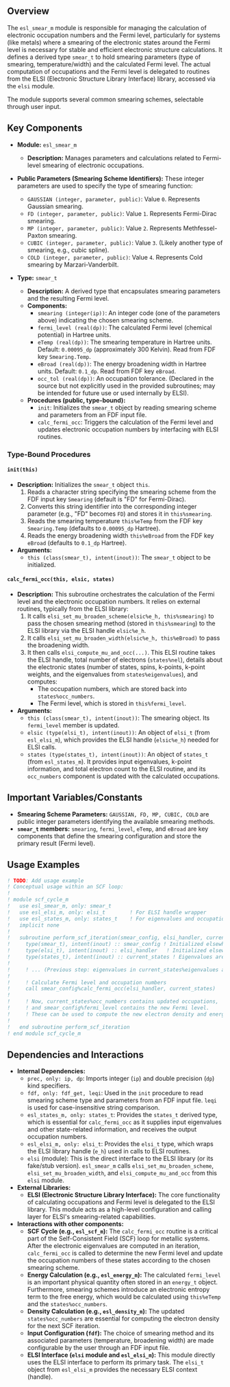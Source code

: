 ## Overview

The `esl_smear_m` module is responsible for managing the calculation of electronic occupation numbers and the Fermi level, particularly for systems (like metals) where a smearing of the electronic states around the Fermi level is necessary for stable and efficient electronic structure calculations. It defines a derived type `smear_t` to hold smearing parameters (type of smearing, temperature/width) and the calculated Fermi level. The actual computation of occupations and the Fermi level is delegated to routines from the ELSI (Electronic Structure Library Interface) library, accessed via the `elsi` module.

The module supports several common smearing schemes, selectable through user input.

## Key Components

- **Module:** `esl_smear_m`
    - **Description:** Manages parameters and calculations related to Fermi-level smearing of electronic occupations.

- **Public Parameters (Smearing Scheme Identifiers):**
    These integer parameters are used to specify the type of smearing function:
    - `GAUSSIAN (integer, parameter, public)`: Value `0`. Represents Gaussian smearing.
    - `FD (integer, parameter, public)`: Value `1`. Represents Fermi-Dirac smearing.
    - `MP (integer, parameter, public)`: Value `2`. Represents Methfessel-Paxton smearing.
    - `CUBIC (integer, parameter, public)`: Value `3`. (Likely another type of smearing, e.g., cubic spline).
    - `COLD (integer, parameter, public)`: Value `4`. Represents Cold smearing by Marzari-Vanderbilt.

- **Type:** `smear_t`
    - **Description:** A derived type that encapsulates smearing parameters and the resulting Fermi level.
    - **Components:**
        - `smearing (integer(ip))`: An integer code (one of the parameters above) indicating the chosen smearing scheme.
        - `fermi_level (real(dp))`: The calculated Fermi level (chemical potential) in Hartree units.
        - `eTemp (real(dp))`: The smearing temperature in Hartree units. Default: `0.00095_dp` (approximately 300 Kelvin). Read from FDF key `Smearing.Temp`.
        - `eBroad (real(dp))`: The energy broadening width in Hartree units. Default: `0.1_dp`. Read from FDF key `eBroad`.
        - `occ_tol (real(dp))`: An occupation tolerance. (Declared in the source but not explicitly used in the provided subroutines; may be intended for future use or used internally by ELSI).
    - **Procedures (public, type-bound):**
        - `init`: Initializes the `smear_t` object by reading smearing scheme and parameters from an FDF input file.
        - `calc_fermi_occ`: Triggers the calculation of the Fermi level and updates electronic occupation numbers by interfacing with ELSI routines.

### Type-Bound Procedures

#### `init(this)`
- **Description:** Initializes the `smear_t` object `this`.
    1.  Reads a character string specifying the smearing scheme from the FDF input key `Smearing` (default is "FD" for Fermi-Dirac).
    2.  Converts this string identifier into the corresponding integer parameter (e.g., "FD" becomes `FD`) and stores it in `this%smearing`.
    3.  Reads the smearing temperature `this%eTemp` from the FDF key `Smearing.Temp` (defaults to `0.00095_dp` Hartree).
    4.  Reads the energy broadening width `this%eBroad` from the FDF key `eBroad` (defaults to `0.1_dp` Hartree).
- **Arguments:**
    - `this (class(smear_t), intent(inout))`: The `smear_t` object to be initialized.

#### `calc_fermi_occ(this, elsic, states)`
- **Description:** This subroutine orchestrates the calculation of the Fermi level and the electronic occupation numbers. It relies on external routines, typically from the ELSI library:
    1.  It calls `elsi_set_mu_broaden_scheme(elsic%e_h, this%smearing)` to pass the chosen smearing method (stored in `this%smearing`) to the ELSI library via the ELSI handle `elsic%e_h`.
    2.  It calls `elsi_set_mu_broaden_width(elsic%e_h, this%eBroad)` to pass the broadening width.
    3.  It then calls `elsi_compute_mu_and_occ(...)`. This ELSI routine takes the ELSI handle, total number of electrons (`states%nel`), details about the electronic states (number of states, spins, k-points, k-point weights, and the eigenvalues from `states%eigenvalues`), and computes:
        *   The occupation numbers, which are stored back into `states%occ_numbers`.
        *   The Fermi level, which is stored in `this%fermi_level`.
- **Arguments:**
    - `this (class(smear_t), intent(inout))`: The smearing object. Its `fermi_level` member is updated.
    - `elsic (type(elsi_t), intent(inout))`: An object of `elsi_t` (from `esl_elsi_m`), which provides the ELSI handle (`elsic%e_h`) needed for ELSI calls.
    - `states (type(states_t), intent(inout))`: An object of `states_t` (from `esl_states_m`). It provides input eigenvalues, k-point information, and total electron count to the ELSI routine, and its `occ_numbers` component is updated with the calculated occupations.

## Important Variables/Constants
- **Smearing Scheme Parameters:** `GAUSSIAN, FD, MP, CUBIC, COLD` are public integer parameters identifying the available smearing methods.
- **`smear_t` members:** `smearing`, `fermi_level`, `eTemp`, and `eBroad` are key components that define the smearing configuration and store the primary result (Fermi level).

## Usage Examples
```fortran
! TODO: Add usage example
! Conceptual usage within an SCF loop:
!
! module scf_cycle_m
!   use esl_smear_m, only: smear_t
!   use esl_elsi_m, only: elsi_t        ! For ELSI handle wrapper
!   use esl_states_m, only: states_t    ! For eigenvalues and occupations
!   implicit none
!
!   subroutine perform_scf_iteration(smear_config, elsi_handler, current_states)
!     type(smear_t), intent(inout) :: smear_config ! Initialized elsewhere
!     type(elsi_t), intent(inout) :: elsi_handler   ! Initialized elsewhere
!     type(states_t), intent(inout) :: current_states ! Eigenvalues are input, occupations are output
!
!     ! ... (Previous step: eigenvalues in current_states%eigenvalues are computed) ...
!
!     ! Calculate Fermi level and occupation numbers
!     call smear_config%calc_fermi_occ(elsi_handler, current_states)
!
!     ! Now, current_states%occ_numbers contains updated occupations,
!     ! and smear_config%fermi_level contains the new Fermi level.
!     ! These can be used to compute the new electron density and energy terms.
!
!   end subroutine perform_scf_iteration
! end module scf_cycle_m
```

## Dependencies and Interactions

- **Internal Dependencies:**
    - `prec, only: ip, dp`: Imports integer (`ip`) and double precision (`dp`) kind specifiers.
    - `fdf, only: fdf_get, leqi`: Used in the `init` procedure to read smearing scheme type and parameters from an FDF input file. `leqi` is used for case-insensitive string comparison.
    - `esl_states_m, only: states_t`: Provides the `states_t` derived type, which is essential for `calc_fermi_occ` as it supplies input eigenvalues and other state-related information, and receives the output occupation numbers.
    - `esl_elsi_m, only: elsi_t`: Provides the `elsi_t` type, which wraps the ELSI library handle (`e_h`) used in calls to ELSI routines.
    - `elsi` (module): This is the direct interface to the ELSI library (or its fake/stub version). `esl_smear_m` calls `elsi_set_mu_broaden_scheme`, `elsi_set_mu_broaden_width`, and `elsi_compute_mu_and_occ` from this `elsi` module.
- **External Libraries:**
    - **ELSI (Electronic Structure Library Interface):** The core functionality of calculating occupations and Fermi level is delegated to the ELSI library. This module acts as a high-level configuration and calling layer for ELSI's smearing-related capabilities.
- **Interactions with other components:**
    - **SCF Cycle (e.g., `esl_scf_m`):** The `calc_fermi_occ` routine is a critical part of the Self-Consistent Field (SCF) loop for metallic systems. After the electronic eigenvalues are computed in an iteration, `calc_fermi_occ` is called to determine the new Fermi level and update the occupation numbers of these states according to the chosen smearing scheme.
    - **Energy Calculation (e.g., `esl_energy_m`):** The calculated `fermi_level` is an important physical quantity often stored in an `energy_t` object. Furthermore, smearing schemes introduce an electronic entropy term to the free energy, which would be calculated using `this%eTemp` and the `states%occ_numbers`.
    - **Density Calculation (e.g., `esl_density_m`):** The updated `states%occ_numbers` are essential for computing the electron density for the next SCF iteration.
    - **Input Configuration (`fdf`):** The choice of smearing method and its associated parameters (temperature, broadening width) are made configurable by the user through an FDF input file.
    - **ELSI Interface (`elsi` module and `esl_elsi_m`):** This module directly uses the ELSI interface to perform its primary task. The `elsi_t` object from `esl_elsi_m` provides the necessary ELSI context (handle).
</tbody>
</table>
